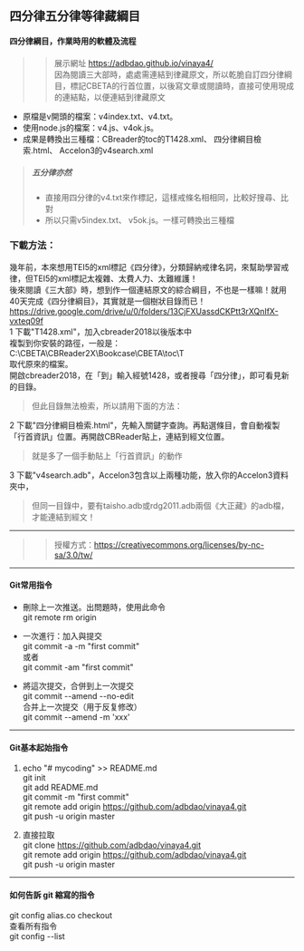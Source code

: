 ## 四分律五分律等律藏綱目  
#### 四分律綱目，作業時用的軟體及流程  
>> 展示網址 https://adbdao.github.io/vinaya4/  
> 因為閱讀三大部時，處處需連結到律藏原文，所以乾脆自訂四分律綱目，標記CBETA的行首位置，以後寫文章或閱讀時，直接可使用現成的連結點，以便連結到律藏原文  
* 原檔是v開頭的檔案：v4index.txt、v4.txt。  
* 使用node.js的檔案：v4.js、v4ok.js。  
* 成果是轉換出三種檔：CBreader的toc的T1428.xml、 四分律綱目檢索.html、 Accelon3的v4search.xml  
>##### 五分律亦然  
>* 直接用四分律的v4.txt來作標記，這樣戒條名相相同，比較好搜尋、比對    
>* 所以只需v5index.txt、 v5ok.js。一樣可轉換出三種檔  
  
### 下載方法：  
幾年前，本來想用TEI5的xml標記《四分律》，分類歸納戒律名詞，來幫助學習戒律，但TEI5的xml標記太複雜、太費人力、太難維護！  
後來閱讀《三大部》時，想到作一個連結原文的綜合綱目，不也是一樣嘛！就用40天完成《四分律綱目》，其實就是一個樹狀目錄而已！  
https://drive.google.com/drive/u/0/folders/13CjFXUassdCKPtt3rXQnIfX-vxteq09f  
1 下載"T1428.xml"，加入cbreader2018以後版本中  
複製到你安裝的路徑，一般是：C:\CBETA\CBReader2X\Bookcase\CBETA\toc\T  
取代原來的檔案。  
開啟cbreader2018，在「到」輸入經號1428，或者搜尋「四分律」，即可看見新的目錄。  
> 但此目錄無法檢索，所以請用下面的方法：  
  
2 下載"四分律綱目檢索.html"，先輸入關鍵字查詢。再點選條目，會自動複製「行首資訊」位置。再開啟CBReader貼上，連結到經文位置。  
> 就是多了一個手動貼上「行首資訊」的動作  
  
3 下載"v4search.adb"，Accelon3包含以上兩種功能，放入你的Accelon3資料夾中，  
> 但同一目錄中，要有taisho.adb或rdg2011.adb兩個《大正藏》的adb檔，才能連結到經文！  
  
---  
>> 授權方式：https://creativecommons.org/licenses/by-nc-sa/3.0/tw/  
  
---  
#### Git常用指令  
* 刪除上一次推送。出問題時，使用此命令  
git remote rm origin  
  
* 一次進行：加入與提交  
git commit -a -m "first commit"  
或者  
git commit -am "first commit"  
  
* 將這次提交，合併到上一次提交  
git commit --amend --no-edit  
合并上一次提交（用于反复修改）  
git commit --amend -m 'xxx'  
  
---  
#### Git基本起始指令  
1. echo "# mycoding" >> README.md  
git init  
git add README.md  
git commit -m "first commit"  
git remote add origin https://github.com/adbdao/vinaya4.git  
git push -u origin master  
  
2. 直接拉取  
git clone https://github.com/adbdao/vinaya4.git  
git remote add origin https://github.com/adbdao/vinaya4.git  
git push -u origin master  
  
---  
#### 如何告訴 git 縮寫的指令  
git config alias.co checkout  
查看所有指令  
git config --list  